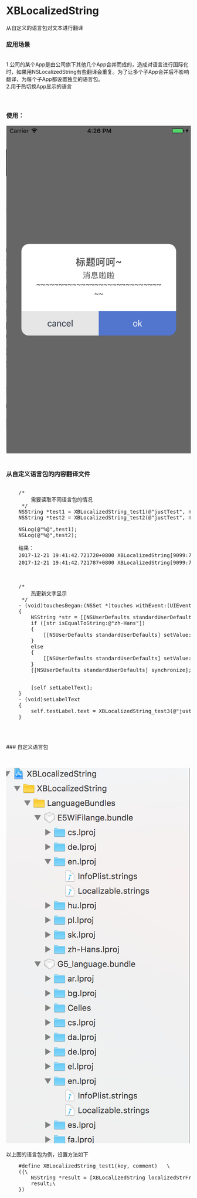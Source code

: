 # XBLocalizedString
从自定义的语言包对文本进行翻译<br>
### 应用场景
<br>1.公司的某个App是由公司旗下其他几个App合并而成的，造成对语言进行国际化时，如果用NSLocalizedString有些翻译会重复。为了让多个子App合并后不影响翻译，为每个子App都设置独立的语言包。
<br>2.用于热切换App显示的语言
<br><br><br>
### 使用：
![image](https://github.com/huisedediao/XBAlertView/raw/master/showNew.png)<br/>
<br>
### 从自定义语言包的内容翻译文件
<pre>

    /*
        需要读取不同语言包的情况
     */
   	NSString *test1 = XBLocalizedString_test1(@"justTest", nil);
    NSString *test2 = XBLocalizedString_test2(@"justTest", nil);

    NSLog(@"%@",test1);
    NSLog(@"%@",test2);
    	
    结果：
    2017-12-21 19:41:42.721720+0800 XBLocalizedString[9099:771969] 这是G5_language的阿拉伯语翻译
	2017-12-21 19:41:42.721787+0800 XBLocalizedString[9099:771969] 这是E5WiFilange的英文翻译
		
		
		
	/*
        热更新文字显示
     */
    - (void)touchesBegan:(NSSet<UITouch *> *)touches withEvent:(UIEvent *)event
    {
        NSString *str = [[NSUserDefaults standardUserDefaults] valueForKey:lang_key];
        if ([str isEqualToString:@"zh-Hans"])
        {
            [[NSUserDefaults standardUserDefaults] setValue:@"en" forKey:lang_key];
        }
        else
        {
            [[NSUserDefaults standardUserDefaults] setValue:@"zh-Hans" forKey:lang_key];
        }
        [[NSUserDefaults standardUserDefaults] synchronize];
        
        
        [self setLabelText];
    }	
	- (void)setLabelText
    {
        self.testLabel.text = XBLocalizedString_test3(@"justTest", nil);
    }


</pre>
<br>
### 自定义语言包
<br><br>
<br>

![image](https://github.com/huisedediao/XBLocalizedString/raw/master/show.png)
<br><br>以上图的语言包为例，设置方法如下
<pre>
	#define XBLocalizedString_test1(key, comment)   \
	({\
		NSString *result = [XBLocalizedString localizedStrFromBundleName:@"G5_language" forKey:@"justTest"];\
		result;\
	})
    
</pre>
<br>
